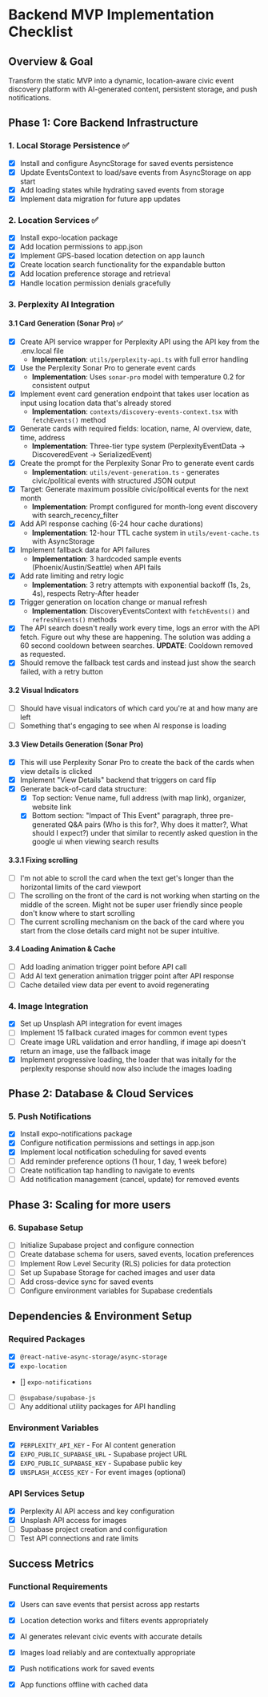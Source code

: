 # Backend MVP Implementation Checklist

## Overview & Goal
Transform the static MVP into a dynamic, location-aware civic event discovery platform with AI-generated content, persistent storage, and push notifications.

## Phase 1: Core Backend Infrastructure

### 1. Local Storage Persistence ✅
- [x] Install and configure AsyncStorage for saved events persistence
- [x] Update EventsContext to load/save events from AsyncStorage on app start
- [x] Add loading states while hydrating saved events from storage
- [x] Implement data migration for future app updates

### 2. Location Services ✅
- [x] Install expo-location package
- [x] Add location permissions to app.json
- [x] Implement GPS-based location detection on app launch
- [x] Create location search functionality for the expandable button
- [x] Add location preference storage and retrieval
- [x] Handle location permission denials gracefully

### 3. Perplexity AI Integration
#### 3.1 Card Generation (Sonar Pro) ✅
- [x] Create API service wrapper for Perplexity API using the API key from the .env.local file
  - **Implementation**: `utils/perplexity-api.ts` with full error handling
- [x] Use the Perplexity Sonar Pro to generate event cards
  - **Implementation**: Uses `sonar-pro` model with temperature 0.2 for consistent output
- [x] Implement event card generation endpoint that takes user location as input using location data that's already stored
  - **Implementation**: `contexts/discovery-events-context.tsx` with `fetchEvents()` method
- [x] Generate cards with required fields: location, name, AI overview, date, time, address
  - **Implementation**: Three-tier type system (PerplexityEventData → DiscoveredEvent → SerializedEvent)
- [x] Create the prompt for the Perplexity Sonar Pro to generate event cards
  - **Implementation**: `utils/event-generation.ts` - generates civic/political events with structured JSON output
- [x] Target: Generate maximum possible civic/political events for the next month
  - **Implementation**: Prompt configured for month-long event discovery with search_recency_filter
- [x] Add API response caching (6-24 hour cache durations)
  - **Implementation**: 12-hour TTL cache system in `utils/event-cache.ts` with AsyncStorage
- [x] Implement fallback data for API failures
  - **Implementation**: 3 hardcoded sample events (Phoenix/Austin/Seattle) when API fails
- [x] Add rate limiting and retry logic
  - **Implementation**: 3 retry attempts with exponential backoff (1s, 2s, 4s), respects Retry-After header
- [x] Trigger generation on location change or manual refresh
  - **Implementation**: DiscoveryEventsContext with `fetchEvents()` and `refreshEvents()` methods
- [x] The API search doesn't really work every time, logs an error with the API fetch. Figure out why these are happening. The solution was adding a 60 second cooldown between searches. **UPDATE**: Cooldown removed as requested.
- [x] Should remove the fallback test cards and instead just show the search failed, with a retry button

#### 3.2 Visual Indicators
- [ ] Should have visual indicators of which card you're at and how many are left
- [ ] Something that's engaging to see when AI response is loading 

#### 3.3 View Details Generation (Sonar Pro)
- [x] This will use Perplexity Sonar Pro to create the back of the cards when view details is clicked
- [x] Implement "View Details" backend that triggers on card flip
- [x] Generate back-of-card data structure:
  - [x] Top section: Venue name, full address (with map link), organizer, website link
  - [x] Bottom section: "Impact of This Event" paragraph, three pre-generated Q&A pairs (Who is this for?, Why does it matter?, What should I expect?) under that similar to recently asked question in the google ui when viewing search results 

#### 3.3.1 Fixing scrolling 
- [ ]  I'm not able to scroll the card when the text get's longer than the horizontal limits of the card viewport
- [ ] The scrolling on the front of the card is not working when starting on the middle of the screen. Might not be super user friendly since people don't know where to start scrolling 
- [ ] The current scrolling mechanism on the back of the card where you start from the close details card might not be super intuitive.

#### 3.4 Loading Animation & Cache
- [ ] Add loading animation trigger point before API call
- [ ] Add AI text generation animation trigger point after API response
- [ ] Cache detailed view data per event to avoid regenerating

### 4. Image Integration
- [x] Set up Unsplash API integration for event images
- [ ] Implement 15 fallback curated images for common event types
- [ ] Create image URL validation and error handling, if image api doesn't return an image, use the fallback image
- [x] Implement progressive loading, the loader that was initally for the perplexity response should now also include the images loading

## Phase 2: Database & Cloud Services

### 5. Push Notifications
- [x] Install expo-notifications package
- [x] Configure notification permissions and settings in app.json
- [x] Implement local notification scheduling for saved events
- [ ] Add reminder preference options (1 hour, 1 day, 1 week before)
- [ ] Create notification tap handling to navigate to events
- [ ] Add notification management (cancel, update) for removed events

## Phase 3: Scaling for more users

### 6. Supabase Setup
- [ ] Initialize Supabase project and configure connection
- [ ] Create database schema for users, saved events, location preferences
- [ ] Implement Row Level Security (RLS) policies for data protection
- [ ] Set up Supabase Storage for cached images and user data
- [ ] Add cross-device sync for saved events
- [ ] Configure environment variables for Supabase credentials

## Dependencies & Environment Setup

### Required Packages
- [x] `@react-native-async-storage/async-storage`
- [x] `expo-location`
- [] `expo-notifications`
- [ ] `@supabase/supabase-js`
- [ ] Any additional utility packages for API handling

### Environment Variables
- [x] `PERPLEXITY_API_KEY` - For AI content generation
- [x] `EXPO_PUBLIC_SUPABASE_URL` - Supabase project URL
- [x] `EXPO_PUBLIC_SUPABASE_KEY` - Supabase public key
- [x] `UNSPLASH_ACCESS_KEY` - For event images (optional)

### API Services Setup
- [x] Perplexity AI API access and key configuration
- [x] Unsplash API access for images
- [ ] Supabase project creation and configuration
- [ ] Test API connections and rate limits

## Success Metrics

### Functional Requirements
- [x] Users can save events that persist across app restarts
- [x] Location detection works and filters events appropriately
- [x] AI generates relevant civic events with accurate details
- [x] Images load reliably and are contextually appropriate
- [x] Push notifications work for saved events
- [x] App functions offline with cached data

